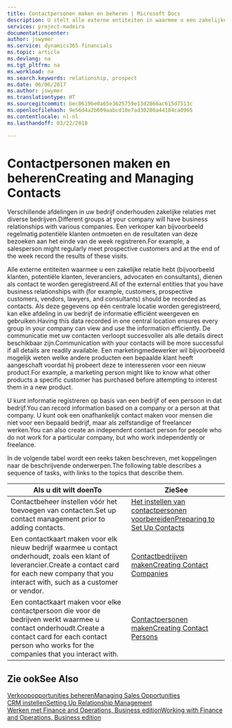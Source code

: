 ```yaml
---
title: Contactpersonen maken en beheren | Microsoft Docs
description: U stelt alle externe entiteiten in waarmee u een zakelijke relatie hebt (zoals prospects, klanten, leveranciers en consultants) als contacten.
services: project-madeira
documentationcenter: 
author: jswymer
ms.service: dynamics365-financials
ms.topic: article
ms.devlang: na
ms.tgt_pltfrm: na
ms.workload: na
ms.search.keywords: relationship, prospect
ms.date: 06/06/2017
ms.author: jswymer
ms.translationtype: HT
ms.sourcegitcommit: bec0619be0a65e3625759e13d2866ac615d7513c
ms.openlocfilehash: 9e56d4a2b609aabcd10e7ad30280a44184ca0965
ms.contentlocale: nl-nl
ms.lasthandoff: 03/22/2018

---
```

# <a name="creating-and-managing-contacts"></a><span data-ttu-id="84143-103">Contactpersonen maken en beheren</span><span class="sxs-lookup"><span data-stu-id="84143-103">Creating and Managing Contacts</span></span>
<span data-ttu-id="84143-104">Verschillende afdelingen in uw bedrijf onderhouden zakelijke relaties met diverse bedrijven.</span><span class="sxs-lookup"><span data-stu-id="84143-104">Different groups at your company will have business relationships with various companies.</span></span> <span data-ttu-id="84143-105">Een verkoper kan bijvoorbeeld regelmatig potentiële klanten ontmoeten en de resultaten van deze bezoeken aan het einde van de week registreren.</span><span class="sxs-lookup"><span data-stu-id="84143-105">For example, a salesperson might regularly meet prospective customers and at the end of the week record the results of these visits.</span></span>

<span data-ttu-id="84143-106">Alle externe entiteiten waarmee u een zakelijke relatie hebt (bijvoorbeeld klanten, potentiële klanten, leveranciers, advocaten en consultants), dienen als contact te worden geregistreerd.</span><span class="sxs-lookup"><span data-stu-id="84143-106">All of the external entities that you have business relationships with (for example, customers, prospective customers, vendors, lawyers, and consultants) should be recorded as contacts.</span></span> <span data-ttu-id="84143-107">Als deze gegevens op één centrale locatie worden geregistreerd, kan elke afdeling in uw bedrijf de informatie efficiënt weergeven en gebruiken.</span><span class="sxs-lookup"><span data-stu-id="84143-107">Having this data recorded in one central location ensures every group in your company can view and use the information efficiently.</span></span> <span data-ttu-id="84143-108">De communicatie met uw contacten verloopt succesvoller als alle details direct beschikbaar zijn.</span><span class="sxs-lookup"><span data-stu-id="84143-108">Communication with your contacts will be more successful if all details are readily available.</span></span> <span data-ttu-id="84143-109">Een marketingmedewerker wil bijvoorbeeld mogelijk weten welke andere producten een bepaalde klant heeft aangeschaft voordat hij probeert deze te interesseren voor een nieuw product.</span><span class="sxs-lookup"><span data-stu-id="84143-109">For example, a marketing person might like to know what other products a specific customer has purchased before attempting to interest them in a new product.</span></span>

<span data-ttu-id="84143-110">U kunt informatie registreren op basis van een bedrijf of een persoon in dat bedrijf.</span><span class="sxs-lookup"><span data-stu-id="84143-110">You can record information based on a company or a person at that company.</span></span> <span data-ttu-id="84143-111">U kunt ook een onafhankelijk contact maken voor mensen die niet voor een bepaald bedrijf, maar als zelfstandige of freelancer werken.</span><span class="sxs-lookup"><span data-stu-id="84143-111">You can also create an independent contact person for people who do not work for a particular company, but who work independently or freelance.</span></span>

<span data-ttu-id="84143-112">In de volgende tabel wordt een reeks taken beschreven, met koppelingen naar de beschrijvende onderwerpen.</span><span class="sxs-lookup"><span data-stu-id="84143-112">The following table describes a sequence of tasks, with links to the topics that describe them.</span></span>

| <span data-ttu-id="84143-113">Als u dit wilt doen</span><span class="sxs-lookup"><span data-stu-id="84143-113">To</span></span> | <span data-ttu-id="84143-114">Zie</span><span class="sxs-lookup"><span data-stu-id="84143-114">See</span></span> |
| --- | --- |
| <span data-ttu-id="84143-115">Contactbeheer instellen vóór het toevoegen van contacten.</span><span class="sxs-lookup"><span data-stu-id="84143-115">Set up contact management prior to adding contacts.</span></span> |[<span data-ttu-id="84143-116">Het instellen van contactpersonen voorbereiden</span><span class="sxs-lookup"><span data-stu-id="84143-116">Preparing to Set Up Contacts</span></span>](marketing-setup-contacts.md) |
| <span data-ttu-id="84143-117">Een contactkaart maken voor elk nieuw bedrijf waarmee u contact onderhoudt, zoals een klant of leverancier.</span><span class="sxs-lookup"><span data-stu-id="84143-117">Create a contact card for each new company that you interact with, such as a customer or vendor.</span></span> |[<span data-ttu-id="84143-118">Contactbedrijven maken</span><span class="sxs-lookup"><span data-stu-id="84143-118">Creating Contact Companies</span></span>](marketing-create-contact-companies.md) |
| <span data-ttu-id="84143-119">Een contactkaart maken voor elke contactpersoon die voor de bedrijven werkt waarmee u contact onderhoudt.</span><span class="sxs-lookup"><span data-stu-id="84143-119">Create a contact card for each contact person who works for the companies that you interact with.</span></span> |[<span data-ttu-id="84143-120">Contactpersonen maken</span><span class="sxs-lookup"><span data-stu-id="84143-120">Creating Contact Persons</span></span>](marketing-create-contact-persons.md) |

## <a name="see-also"></a><span data-ttu-id="84143-121">Zie ook</span><span class="sxs-lookup"><span data-stu-id="84143-121">See Also</span></span>
[<span data-ttu-id="84143-122">Verkoopopportunities beheren</span><span class="sxs-lookup"><span data-stu-id="84143-122">Managing Sales Opportunities</span></span>](marketing-manage-sales-opportunities.md)  
[<span data-ttu-id="84143-123">CRM instellen</span><span class="sxs-lookup"><span data-stu-id="84143-123">Setting Up Relationship Management</span></span>](marketing-setup-marketing.md)  
[<span data-ttu-id="84143-124">Werken met Finance and Operations, Business edition</span><span class="sxs-lookup"><span data-stu-id="84143-124">Working with Finance and Operations, Business edition</span></span>](ui-work-product.md)  

